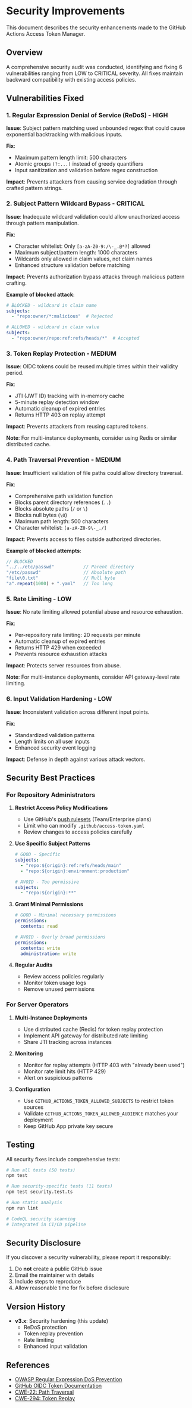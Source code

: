 # Security Improvements

This document describes the security enhancements made to the GitHub Actions Access Token Manager.

## Overview

A comprehensive security audit was conducted, identifying and fixing 6 vulnerabilities ranging from LOW to CRITICAL severity. All fixes maintain backward compatibility with existing access policies.

## Vulnerabilities Fixed

### 1. Regular Expression Denial of Service (ReDoS) - HIGH

**Issue**: Subject pattern matching used unbounded regex that could cause exponential backtracking with malicious inputs.

**Fix**:
- Maximum pattern length limit: 500 characters
- Atomic groups `(?:...)` instead of greedy quantifiers
- Input sanitization and validation before regex construction

**Impact**: Prevents attackers from causing service degradation through crafted pattern strings.

### 2. Subject Pattern Wildcard Bypass - CRITICAL

**Issue**: Inadequate wildcard validation could allow unauthorized access through pattern manipulation.

**Fix**:
- Character whitelist: Only `[a-zA-Z0-9:/\-_.@*?]` allowed
- Maximum subject/pattern length: 1000 characters
- Wildcards only allowed in claim values, not claim names
- Enhanced structure validation before matching

**Impact**: Prevents authorization bypass attacks through malicious pattern crafting.

**Example of blocked attack**:
```yaml
# BLOCKED - wildcard in claim name
subjects:
  - "repo:owner/*:malicious"  # Rejected

# ALLOWED - wildcard in claim value  
subjects:
  - "repo:owner/repo:ref:refs/heads/*"  # Accepted
```

### 3. Token Replay Protection - MEDIUM

**Issue**: OIDC tokens could be reused multiple times within their validity period.

**Fix**:
- JTI (JWT ID) tracking with in-memory cache
- 5-minute replay detection window
- Automatic cleanup of expired entries
- Returns HTTP 403 on replay attempt

**Impact**: Prevents attackers from reusing captured tokens.

**Note**: For multi-instance deployments, consider using Redis or similar distributed cache.

### 4. Path Traversal Prevention - MEDIUM

**Issue**: Insufficient validation of file paths could allow directory traversal.

**Fix**:
- Comprehensive path validation function
- Blocks parent directory references (`..`)
- Blocks absolute paths (`/` or `\`)
- Blocks null bytes (`\0`)
- Maximum path length: 500 characters
- Character whitelist: `[a-zA-Z0-9\-_./]`

**Impact**: Prevents access to files outside authorized directories.

**Example of blocked attempts**:
```javascript
// BLOCKED
"../../etc/passwd"           // Parent directory
"/etc/passwd"                // Absolute path
"file\0.txt"                 // Null byte
"a".repeat(1000) + ".yaml"   // Too long
```

### 5. Rate Limiting - LOW

**Issue**: No rate limiting allowed potential abuse and resource exhaustion.

**Fix**:
- Per-repository rate limiting: 20 requests per minute
- Automatic cleanup of expired entries
- Returns HTTP 429 when exceeded
- Prevents resource exhaustion attacks

**Impact**: Protects server resources from abuse.

**Note**: For multi-instance deployments, consider API gateway-level rate limiting.

### 6. Input Validation Hardening - LOW

**Issue**: Inconsistent validation across different input points.

**Fix**:
- Standardized validation patterns
- Length limits on all user inputs
- Enhanced security event logging

**Impact**: Defense in depth against various attack vectors.

## Security Best Practices

### For Repository Administrators

1. **Restrict Access Policy Modifications**
   - Use GitHub's [push rulesets](https://docs.github.com/en/repositories/configuring-branches-and-merges-in-your-repository/managing-rulesets/about-rulesets#push-rulesets) (Team/Enterprise plans)
   - Limit who can modify `.github/access-token.yaml`
   - Review changes to access policies carefully

2. **Use Specific Subject Patterns**
   ```yaml
   # GOOD - Specific
   subjects:
     - "repo:${origin}:ref:refs/heads/main"
     - "repo:${origin}:environment:production"
   
   # AVOID - Too permissive
   subjects:
     - "repo:${origin}:**"
   ```

3. **Grant Minimal Permissions**
   ```yaml
   # GOOD - Minimal necessary permissions
   permissions:
     contents: read
   
   # AVOID - Overly broad permissions
   permissions:
     contents: write
     administration: write
   ```

4. **Regular Audits**
   - Review access policies regularly
   - Monitor token usage logs
   - Remove unused permissions

### For Server Operators

1. **Multi-Instance Deployments**
   - Use distributed cache (Redis) for token replay protection
   - Implement API gateway for distributed rate limiting
   - Share JTI tracking across instances

2. **Monitoring**
   - Monitor for replay attempts (HTTP 403 with "already been used")
   - Monitor rate limit hits (HTTP 429)
   - Alert on suspicious patterns

3. **Configuration**
   - Use `GITHUB_ACTIONS_TOKEN_ALLOWED_SUBJECTS` to restrict token sources
   - Validate `GITHUB_ACTIONS_TOKEN_ALLOWED_AUDIENCE` matches your deployment
   - Keep GitHub App private key secure

## Testing

All security fixes include comprehensive tests:

```bash
# Run all tests (50 tests)
npm test

# Run security-specific tests (11 tests)
npm test security.test.ts

# Run static analysis
npm run lint

# CodeQL security scanning
# Integrated in CI/CD pipeline
```

## Security Disclosure

If you discover a security vulnerability, please report it responsibly:

1. Do **not** create a public GitHub issue
2. Email the maintainer with details
3. Include steps to reproduce
4. Allow reasonable time for fix before disclosure

## Version History

- **v3.x**: Security hardening (this update)
  - ReDoS protection
  - Token replay prevention
  - Rate limiting
  - Enhanced input validation

## References

- [OWASP Regular Expression DoS Prevention](https://owasp.org/www-community/attacks/Regular_expression_Denial_of_Service_-_ReDoS)
- [GitHub OIDC Token Documentation](https://docs.github.com/en/actions/deployment/security-hardening-your-deployments/about-security-hardening-with-openid-connect)
- [CWE-22: Path Traversal](https://cwe.mitre.org/data/definitions/22.html)
- [CWE-294: Token Replay](https://cwe.mitre.org/data/definitions/294.html)
